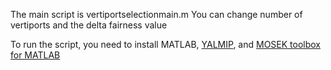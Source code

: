 The main script is vertiportselectionmain.m
You can change number of vertiports and the delta fairness value


To run the script, you need to install MATLAB, [YALMIP](https://yalmip.github.io/download/), and [MOSEK toolbox for MATLAB](https://docs.mosek.com/10.0/toolbox/install-interface.html)  
